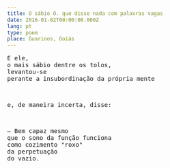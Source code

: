 ```yaml
---
title: O sábio O. que disse nada com palavras vagas
date: 2016-01-02T00:00:00.000Z
lang: pt
type: poem
place: Guarinos, Goiás
---
```


<pre>
E ele,
o mais sábio dentre os tolos,
levantou-se
perante a insubordinação da própria mente
</pre>

<br />

<pre>
e, de maneira incerta, disse:
</pre>

<br />

<pre>
— Bem capaz mesmo
que o sono da função funciona
como cozimento "roxo"
da perpetuação
do vazio.
</pre>
